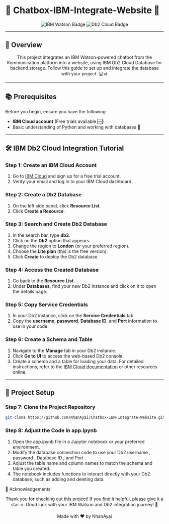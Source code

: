 # 🌟 Chatbox-IBM-Integrate-Website 🌟

<p align="center">
  <img src="https://img.shields.io/badge/IBM%20Watson-Chatbox-blue?style=for-the-badge" alt="IBM Watson Badge"/>
  <img src="https://img.shields.io/badge/Db2%20Cloud-Database-green?style=for-the-badge" alt="Db2 Cloud Badge"/>
</p>

---

## 🎯 Overview

<p align="center">
  This project integrates an IBM Watson-powered chatbot from the Kommunication platform into a website, using IBM Db2 Cloud Database for backend storage.  
  Follow this guide to set up and integrate the database with your project. 💻📊
</p>

---

## 📚 Prerequisites

Before you begin, ensure you have the following:
- **IBM Cloud account** (Free trials available 🆓)
- Basic understanding of Python and working with databases 🐍

---

## 🛠️ IBM Db2 Cloud Integration Tutorial

### Step 1: Create an IBM Cloud Account
1. Go to [IBM Cloud](https://cloud.ibm.com/) and sign up for a free trial account.  
2. Verify your email and log in to your IBM Cloud dashboard.

### Step 2: Create a Db2 Database
1. On the left side panel, click **Resource List**.  
2. Click **Create a Resource**.

### Step 3: Search and Create Db2 Database
1. In the search bar, type **db2**.  
2. Click on the **Db2** option that appears.  
3. Change the region to **London** (or your preferred region).  
4. Choose the **Lite plan** (this is the free version).  
5. Click **Create** to deploy the Db2 database.

### Step 4: Access the Created Database
1. Go back to the **Resource List**.  
2. Under **Databases**, find your new Db2 instance and click on it to open the details page.

### Step 5: Copy Service Credentials
1. In your Db2 instance, click on the **Service Credentials** tab.  
2. Copy the **username**, **password**, **Database ID**, and **Port** information to use in your code.

### Step 6: Create a Schema and Table
1. Navigate to the **Manage** tab in your Db2 instance.  
2. Click **Go to UI** to access the web-based Db2 console.  
3. Create a schema and a table for loading your data. For detailed instructions, refer to the [IBM Cloud documentation](https://cloud.ibm.com/docs) or other resources online.

---

## 🚀 Project Setup

### Step 7: Clone the Project Repository
```bash
git clone https://github.com/NhanAyai/Chatbox-IBM-Integrate-Website.git

```

### Step 8: Adjust the Code in app.ipynb
1. Open the app.ipynb file in a Jupyter notebook or your preferred environment.
2. Modify the database connection code to use your Db2 username , password , Database ID , and Port .
3. Adjust the table name and column names to match the schema and table you created.
4. The notebook includes functions to interact directly with your Db2 database, such as adding and deleting data.

🙏 Acknowledgements
<p align="center">
Thank you for checking out this project! If you find it helpful, please give it a star ⭐.
Good luck with your IBM Watson and Db2 integration journey! 🚀
</p>

<p align="center">
Made with ❤️ by NhanAyai
</p>
